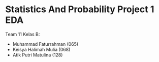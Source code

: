 # Statistics And Probability Project 1 EDA

Team 11 Kelas B:

   * Muhammad Faturrahman (065)
   * Keisya Halimah Mulia (068)
   * Atik Putri Matulina (128)
